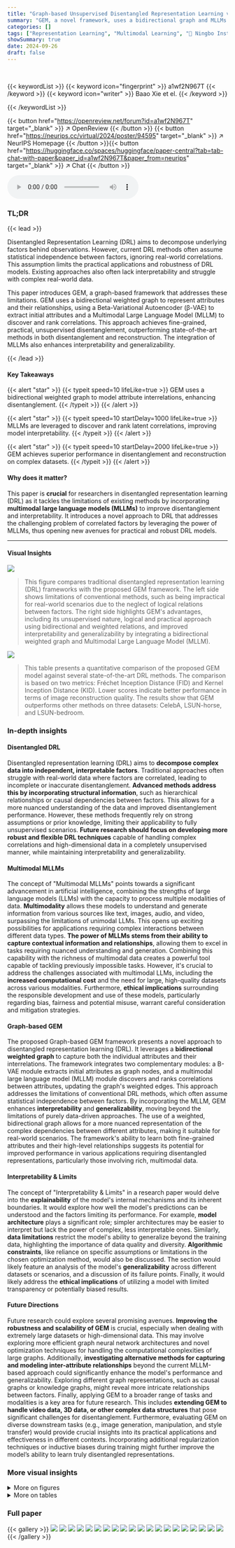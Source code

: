 ```yaml
---
title: "Graph-based Unsupervised Disentangled Representation Learning via Multimodal Large Language Models"
summary: "GEM, a novel framework, uses a bidirectional graph and MLLMs to achieve fine-grained, relation-aware disentanglement in unsupervised representation learning, surpassing existing methods."
categories: []
tags: ["Representation Learning", "Multimodal Learning", "🏢 Ningbo Institute of Digital Twin, Eastern Institute of Technology",]
showSummary: true
date: 2024-09-26
draft: false
---
```


<br>

{{< keywordList >}}
{{< keyword icon="fingerprint" >}} a1wf2N967T {{< /keyword >}}
{{< keyword icon="writer" >}} Baao Xie et el. {{< /keyword >}}
 
{{< /keywordList >}}

{{< button href="https://openreview.net/forum?id=a1wf2N967T" target="_blank" >}}
↗ OpenReview
{{< /button >}}
{{< button href="https://neurips.cc/virtual/2024/poster/94595" target="_blank" >}}
↗ NeurIPS Homepage
{{< /button >}}{{< button href="https://huggingface.co/spaces/huggingface/paper-central?tab=tab-chat-with-paper&paper_id=a1wf2N967T&paper_from=neurips" target="_blank" >}}
↗ Chat
{{< /button >}}



<audio controls>
    <source src="https://ai-paper-reviewer.com/a1wf2N967T/podcast.wav" type="audio/wav">
    Your browser does not support the audio element.
</audio>


### TL;DR


{{< lead >}}

Disentangled Representation Learning (DRL) aims to decompose underlying factors behind observations.  However, current DRL methods often assume statistical independence between factors, ignoring real-world correlations. This assumption limits the practical applications and robustness of DRL models.  Existing approaches also often lack interpretability and struggle with complex real-world data.

This paper introduces GEM, a graph-based framework that addresses these limitations. GEM uses a bidirectional weighted graph to represent attributes and their relationships, using a Beta-Variational Autoencoder (β-VAE) to extract initial attributes and a Multimodal Large Language Model (MLLM) to discover and rank correlations. This approach achieves fine-grained, practical, unsupervised disentanglement, outperforming state-of-the-art methods in both disentanglement and reconstruction.  The integration of MLLMs also enhances interpretability and generalizability.

{{< /lead >}}


#### Key Takeaways

{{< alert "star" >}}
{{< typeit speed=10 lifeLike=true >}} GEM uses a bidirectional weighted graph to model attribute interrelations, enhancing disentanglement. {{< /typeit >}}
{{< /alert >}}

{{< alert "star" >}}
{{< typeit speed=10 startDelay=1000 lifeLike=true >}} MLLMs are leveraged to discover and rank latent correlations, improving model interpretability. {{< /typeit >}}
{{< /alert >}}

{{< alert "star" >}}
{{< typeit speed=10 startDelay=2000 lifeLike=true >}} GEM achieves superior performance in disentanglement and reconstruction on complex datasets. {{< /typeit >}}
{{< /alert >}}

#### Why does it matter?
This paper is **crucial** for researchers in disentangled representation learning (DRL) as it tackles the limitations of existing methods by incorporating **multimodal large language models (MLLMs)** to improve disentanglement and interpretability. It introduces a novel approach to DRL that addresses the challenging problem of correlated factors by leveraging the power of MLLMs, thus opening new avenues for practical and robust DRL models.

------
#### Visual Insights



![](https://ai-paper-reviewer.com/a1wf2N967T/figures_1_1.jpg)

> This figure compares traditional disentangled representation learning (DRL) frameworks with the proposed GEM framework. The left side shows limitations of conventional methods, such as being impractical for real-world scenarios due to the neglect of logical relations between factors. The right side highlights GEM's advantages, including its unsupervised nature, logical and practical approach using bidirectional and weighted relations, and improved interpretability and generalizability by integrating a bidirectional weighted graph and Multimodal Large Language Model (MLLM).





![](https://ai-paper-reviewer.com/a1wf2N967T/tables_7_1.jpg)

> This table presents a quantitative comparison of the proposed GEM model against several state-of-the-art DRL methods. The comparison is based on two metrics: Fréchet Inception Distance (FID) and Kernel Inception Distance (KID). Lower scores indicate better performance in terms of image reconstruction quality. The results show that GEM outperforms other methods on three datasets: CelebA, LSUN-horse, and LSUN-bedroom.





### In-depth insights


#### Disentangled DRL
Disentangled representation learning (DRL) aims to **decompose complex data into independent, interpretable factors**.  Traditional approaches often struggle with real-world data where factors are correlated, leading to incomplete or inaccurate disentanglement.  **Advanced methods address this by incorporating structural information**, such as hierarchical relationships or causal dependencies between factors. This allows for a more nuanced understanding of the data and improved disentanglement performance. However, these methods frequently rely on strong assumptions or prior knowledge, limiting their applicability to fully unsupervised scenarios.  **Future research should focus on developing more robust and flexible DRL techniques** capable of handling complex correlations and high-dimensional data in a completely unsupervised manner, while maintaining interpretability and generalizability.

#### Multimodal MLLMs
The concept of "Multimodal MLLMs" points towards a significant advancement in artificial intelligence, combining the strengths of large language models (LLMs) with the capacity to process multiple modalities of data.  **Multimodality** allows these models to understand and generate information from various sources like text, images, audio, and video, surpassing the limitations of unimodal LLMs. This opens up exciting possibilities for applications requiring complex interactions between different data types.  **The power of MLLMs stems from their ability to capture contextual information and relationships**, allowing them to excel in tasks requiring nuanced understanding and generation. Combining this capability with the richness of multimodal data creates a powerful tool capable of tackling previously impossible tasks.  However, it's crucial to address the challenges associated with multimodal LLMs, including the **increased computational cost** and the need for large, high-quality datasets across various modalities.  Furthermore, **ethical implications** surrounding the responsible development and use of these models, particularly regarding bias, fairness and potential misuse, warrant careful consideration and mitigation strategies.

#### Graph-based GEM
The proposed Graph-based GEM framework presents a novel approach to disentangled representation learning (DRL).  It leverages a **bidirectional weighted graph** to capture both the individual attributes and their interrelations. The framework integrates two complementary modules: a B-VAE module extracts initial attributes as graph nodes, and a multimodal large language model (MLLM) module discovers and ranks correlations between attributes, updating the graph's weighted edges.  This approach addresses the limitations of conventional DRL methods, which often assume statistical independence between factors. By incorporating the MLLM, GEM enhances **interpretability** and **generalizability**, moving beyond the limitations of purely data-driven approaches. The use of a weighted, bidirectional graph allows for a more nuanced representation of the complex dependencies between different attributes, making it suitable for real-world scenarios. The framework's ability to learn both fine-grained attributes and their high-level relationships suggests its potential for improved performance in various applications requiring disentangled representations, particularly those involving rich, multimodal data.

#### Interpretability & Limits
The concept of "Interpretability & Limits" in a research paper would delve into the **explainability** of the model's internal mechanisms and its inherent boundaries.  It would explore how well the model's predictions can be understood and the factors limiting its performance.  For example, **model architecture** plays a significant role; simpler architectures may be easier to interpret but lack the power of complex, less interpretable ones.  Similarly, **data limitations** restrict the model's ability to generalize beyond the training data, highlighting the importance of data quality and diversity.  **Algorithmic constraints**, like reliance on specific assumptions or limitations in the chosen optimization method, would also be discussed.  The section would likely feature an analysis of the model's **generalizability** across different datasets or scenarios, and a discussion of its failure points.  Finally, it would likely address the **ethical implications** of utilizing a model with limited transparency or potentially biased results.

#### Future Directions
Future research could explore several promising avenues. **Improving the robustness and scalability of GEM** is crucial, especially when dealing with extremely large datasets or high-dimensional data. This may involve exploring more efficient graph neural network architectures and novel optimization techniques for handling the computational complexities of large graphs.  Additionally, **investigating alternative methods for capturing and modeling inter-attribute relationships** beyond the current MLLM-based approach could significantly enhance the model's performance and generalizability. Exploring different graph representations, such as causal graphs or knowledge graphs, might reveal more intricate relationships between factors.  Finally, applying GEM to a broader range of tasks and modalities is a key area for future research. This includes **extending GEM to handle video data, 3D data, or other complex data structures** that pose significant challenges for disentanglement. Furthermore,  evaluating GEM on diverse downstream tasks (e.g., image generation, manipulation, and style transfer) would provide crucial insights into its practical applications and effectiveness in different contexts.  Incorporating additional regularization techniques or inductive biases during training might further improve the model’s ability to learn truly disentangled representations. 


### More visual insights

<details>
<summary>More on figures
</summary>


![](https://ai-paper-reviewer.com/a1wf2N967T/figures_4_1.jpg)

> This figure compares traditional disentangled representation learning (DRL) frameworks with the proposed GEM framework. The left side highlights limitations of existing methods, such as their impracticality in real scenarios, negligence of logical relations between attributes, and reliance on priors and supervisions. In contrast, the right side showcases GEM's advantages: unsupervised learning, consideration of bidirectional and weighted relations between attributes, and enhanced interpretability and generalizability due to the integration of β-VAE and multimodal large language models (MLLMs).


![](https://ai-paper-reviewer.com/a1wf2N967T/figures_5_1.jpg)

> This figure illustrates the concept of using MLLMs (large language models) to learn the statistical relationships between attributes, rather than the absolute scores themselves.  The example shows scores from MLLMs for 'age' and 'baldness' fluctuating across different images. The authors emphasize that this fluctuation is acceptable because their proposed GEM model focuses on learning the relationships, not the exact numerical scores provided by the MLLM.


![](https://ai-paper-reviewer.com/a1wf2N967T/figures_5_2.jpg)

> This figure illustrates the GEM framework's architecture. It shows two main branches: a B-VAE branch for disentangling factors and a MLLM branch for discovering and ranking inter-factor relations.  The output of both branches feeds into a DisGraph (a bidirectional weighted graph) which is dynamically updated by a GNN (Graph Neural Network).


![](https://ai-paper-reviewer.com/a1wf2N967T/figures_6_1.jpg)

> This figure compares the performance of GEM against FactorVAE and DEAR in terms of disentanglement quality for six fine-grained facial attributes (Bangs, Bald, Gender, Beard, Blond, and Makeup).  It shows traversals across the latent dimensions for each method.  The heatmap illustrates the bidirectional relationships between attributes, as determined by the MLLM in GEM, demonstrating GEM's ability to capture fine-grained details and practical interrelations.


![](https://ai-paper-reviewer.com/a1wf2N967T/figures_8_1.jpg)

> This figure shows qualitative results demonstrating GEM's ability to perform relation-aware disentanglement on complex scenes from the LSUN dataset (bedroom and horse). It showcases examples of fine-grained attributes with inconsistent bidirectional relations, highlighting GEM's capacity to capture complex inter-attribute relationships, even those that are not strictly causal or symmetric.


![](https://ai-paper-reviewer.com/a1wf2N967T/figures_8_2.jpg)

> This figure shows the evaluation results of different MLLMs (GLM-4, GPT-4V, GPT-40) on attribute scoring accuracy for various attributes (Young, Gender, Hairline, Makeup, Chubby, Eyebag, Mustache, Beard, Hat, Bald, Glasses, Blond, Lipstick, Sideburn, Bangs, Eyebrows).  The average accuracy and zero-scoring rate (percentage of attributes with zero scores) are shown for each MLLM, indicating their performance in attribute scoring. GPT-40 shows the best performance in terms of both average accuracy (88.4%) and a minimal zero-scoring rate (0.025%).


![](https://ai-paper-reviewer.com/a1wf2N967T/figures_9_1.jpg)

> This ablation study investigates the effects of removing or replacing key components in the GEM model.  The top two rows demonstrate the impact of removing the GNN-based graph learner and replacing the B-VAE with the vanilla VAE. The bottom two rows compare the full GEM model with a version that excludes the adversarial training strategy. The results illustrate the contributions of each component in achieving fine-grained and relation-aware disentanglement.


![](https://ai-paper-reviewer.com/a1wf2N967T/figures_16_1.jpg)

> This figure shows an example of the 68-point landmark detection pre-processing step used in the GEM model. The image displays a face with 68 key points identified and numbered, marking locations such as jawline, eyebrows, nose, eyes, and lips. This pre-processing step helps to refine and crop the input image before feeding it into the B-VAE based attribute determining branch.


![](https://ai-paper-reviewer.com/a1wf2N967T/figures_16_2.jpg)

> This figure compares traditional disentangled representation learning (DRL) frameworks with the proposed GEM framework. The left side highlights limitations of conventional methods, such as ignoring logical relations between factors and relying on unrealistic assumptions. The right side showcases GEM's advantages, particularly its use of bidirectional weighted graphs and multimodal large language models (MLLMs) to capture complex data relationships and improve interpretability.


![](https://ai-paper-reviewer.com/a1wf2N967T/figures_19_1.jpg)

> This figure compares the qualitative disentanglement results of GEM with FactorVAE and DEAR on the CelebA dataset.  It shows traversals across different latent dimensions for six facial attributes (Bangs, Bald, Gender, Beard, Blond, Makeup), visualizing how changes in each latent dimension affect the corresponding attribute.  The heatmap illustrates the bidirectional relations between attributes discovered by GEM using MLLMs, highlighting GEM's superior performance in fine-grained disentanglement and capturing practical inter-attribute relationships.


![](https://ai-paper-reviewer.com/a1wf2N967T/figures_20_1.jpg)

> This figure compares the qualitative results of GEM with FactorVAE and DEAR on the CelebA dataset. It shows traversals across various latent dimensions for six fine-grained facial attributes (Bangs, Bald, Gender, Beard, Blond, Makeup).  Each row represents a traversal along a specific attribute's latent dimension.  The results illustrate GEM's superior ability to achieve fine-grained disentanglement and capture practical bidirectional relations between attributes, as visualized in the heatmap showing correlation coefficients.


![](https://ai-paper-reviewer.com/a1wf2N967T/figures_21_1.jpg)

> This figure shows the reconstruction results of the LSUN-bedroom dataset using the GEM model.  It visually demonstrates the model's ability to reconstruct images from the LSUN-bedroom dataset, showcasing its performance on a real-world, complex dataset with diverse and varied bedroom scenes. The image grid displays a selection of the input images alongside their corresponding reconstructions generated by GEM.


![](https://ai-paper-reviewer.com/a1wf2N967T/figures_22_1.jpg)

> This figure shows the reconstruction results of the LSUN-horse dataset using the GEM model.  It visually demonstrates the model's ability to reconstruct images from the LSUN-horse dataset, showcasing its performance on a different dataset than CelebA, highlighting its generalizability. The images are arranged in a grid, allowing for a visual comparison of the original and reconstructed images.


![](https://ai-paper-reviewer.com/a1wf2N967T/figures_22_2.jpg)

> This figure compares the qualitative results of GEM with FactorVAE and DEAR on CelebA dataset.  It shows traversals across different latent dimensions for six facial attributes: bangs, bald, gender, beard, blond, and makeup.  The results demonstrate GEM's superior ability to achieve fine-grained disentanglement, capturing both the individual attributes and their bidirectional relationships (shown in the heatmap). FactorVAE and DEAR show limitations in capturing fine-grained detail and relationships.


</details>




<details>
<summary>More on tables
</summary>


![](https://ai-paper-reviewer.com/a1wf2N967T/tables_7_2.jpg)
> This table presents a comparison of the computational efficiency of four different models: FactorVAE, DEAR, GEM (Single), and GEM (Full).  The comparison is made across four metrics: the number of parameters (Params), the number of floating-point operations (GFLOPS), the memory cost (Mem), and the training time (TT). GEM (Single) refers to the GEM model without the relation discovery module.  GEM (Full) represents the full GEM model including the relation discovery module. The results show the relative computational efficiency of each model, offering insights into their practical applicability based on resource constraints.

![](https://ai-paper-reviewer.com/a1wf2N967T/tables_14_1.jpg)
> This table presents a quantitative comparison of the disentanglement performance of three different models: VAE, β-VAE, and the proposed GEM model.  Four metrics are used to evaluate disentanglement: Mutual Information Gap (MIG), Inter-representation Similarity (IRS), Mutual Information (MI), and total Information (Info). Higher scores generally indicate better disentanglement.  The results show that GEM outperforms both VAE and β-VAE across all four metrics.

![](https://ai-paper-reviewer.com/a1wf2N967T/tables_14_2.jpg)
> This table presents a quantitative comparison of the GEM model's performance against several state-of-the-art Deep Representation Learning (DRL) approaches.  The comparison is based on two metrics: Fréchet Inception Distance (FID) and Kernel Inception Distance (KID). Lower FID and KID scores indicate better reconstruction quality. The table includes results for three datasets: CelebA, LSUN-horse, and LSUN-bedroom, providing a comprehensive evaluation across different image types and complexities.

![](https://ai-paper-reviewer.com/a1wf2N967T/tables_18_1.jpg)
> This table presents a quantitative comparison of the proposed GEM model with several other state-of-the-art DRL approaches, using two metrics: Fréchet Inception Distance (FID) and Kernel Inception Distance (KID). Lower FID and KID scores indicate better reconstruction quality. The results are shown for three datasets: CelebA, LSUN-horse, and LSUN-bedroom.

</details>




### Full paper

{{< gallery >}}
<img src="https://ai-paper-reviewer.com/a1wf2N967T/1.png" class="grid-w50 md:grid-w33 xl:grid-w25" />
<img src="https://ai-paper-reviewer.com/a1wf2N967T/2.png" class="grid-w50 md:grid-w33 xl:grid-w25" />
<img src="https://ai-paper-reviewer.com/a1wf2N967T/3.png" class="grid-w50 md:grid-w33 xl:grid-w25" />
<img src="https://ai-paper-reviewer.com/a1wf2N967T/4.png" class="grid-w50 md:grid-w33 xl:grid-w25" />
<img src="https://ai-paper-reviewer.com/a1wf2N967T/5.png" class="grid-w50 md:grid-w33 xl:grid-w25" />
<img src="https://ai-paper-reviewer.com/a1wf2N967T/6.png" class="grid-w50 md:grid-w33 xl:grid-w25" />
<img src="https://ai-paper-reviewer.com/a1wf2N967T/7.png" class="grid-w50 md:grid-w33 xl:grid-w25" />
<img src="https://ai-paper-reviewer.com/a1wf2N967T/8.png" class="grid-w50 md:grid-w33 xl:grid-w25" />
<img src="https://ai-paper-reviewer.com/a1wf2N967T/9.png" class="grid-w50 md:grid-w33 xl:grid-w25" />
<img src="https://ai-paper-reviewer.com/a1wf2N967T/10.png" class="grid-w50 md:grid-w33 xl:grid-w25" />
<img src="https://ai-paper-reviewer.com/a1wf2N967T/11.png" class="grid-w50 md:grid-w33 xl:grid-w25" />
<img src="https://ai-paper-reviewer.com/a1wf2N967T/12.png" class="grid-w50 md:grid-w33 xl:grid-w25" />
<img src="https://ai-paper-reviewer.com/a1wf2N967T/13.png" class="grid-w50 md:grid-w33 xl:grid-w25" />
<img src="https://ai-paper-reviewer.com/a1wf2N967T/14.png" class="grid-w50 md:grid-w33 xl:grid-w25" />
<img src="https://ai-paper-reviewer.com/a1wf2N967T/15.png" class="grid-w50 md:grid-w33 xl:grid-w25" />
<img src="https://ai-paper-reviewer.com/a1wf2N967T/16.png" class="grid-w50 md:grid-w33 xl:grid-w25" />
<img src="https://ai-paper-reviewer.com/a1wf2N967T/17.png" class="grid-w50 md:grid-w33 xl:grid-w25" />
<img src="https://ai-paper-reviewer.com/a1wf2N967T/18.png" class="grid-w50 md:grid-w33 xl:grid-w25" />
<img src="https://ai-paper-reviewer.com/a1wf2N967T/19.png" class="grid-w50 md:grid-w33 xl:grid-w25" />
<img src="https://ai-paper-reviewer.com/a1wf2N967T/20.png" class="grid-w50 md:grid-w33 xl:grid-w25" />
{{< /gallery >}}